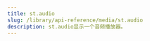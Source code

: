 ```yaml
---
title: st.audio
slug: /library/api-reference/media/st.audio
description: st.audio显示一个音频播放器。
---
```


<Autofunction function="streamlit.audio" />
